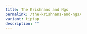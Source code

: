 ```yaml
---
title: The Krishnans and Ngs
permalink: /the-krishnans-and-ngs/
variant: tiptap
description: ""
---
```

